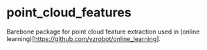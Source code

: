# point_cloud_features

Barebone package for point cloud feature extraction used in (online learning)[https://github.com/yzrobot/online_learning].